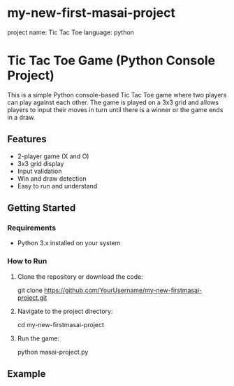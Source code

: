 # my-new-first-masai-project
project name: Tic Tac Toe
language: python
# Tic Tac Toe Game (Python Console Project)

This is a simple Python console-based Tic Tac Toe game where two players can play against each other. The game is played on a 3x3 grid and allows players to input their moves in turn until there is a winner or the game ends in a draw.

## Features

- 2-player game (X and O)
- 3x3 grid display
- Input validation
- Win and draw detection
- Easy to run and understand

## Getting Started

### Requirements

- Python 3.x installed on your system

### How to Run

1. Clone the repository or download the code:
    
    git clone https://github.com/YourUsername/my-new-firstmasai-project.git
    

2. Navigate to the project directory:
    
    cd my-new-firstmasai-project
    

3. Run the game:
    
    python masai-project.py
    

## Example

